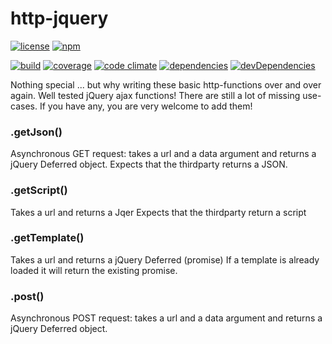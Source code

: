 # http-jquery

[![license](http://img.shields.io/badge/license-MIT-blue.svg?style=flat)](https://raw.githubusercontent.com/meandmax/lost-http-jquery/master/LICENSE)
[![npm](http://img.shields.io/npm/v/lost-http-jquery.svg?style=flat)](https://www.npmjs.com/package/lost-http-jquery)

[![build](http://img.shields.io/travis/meandmax/lost-http-jquery/master.svg?style=flat)](https://travis-ci.org/meandmax/lost-http-jquery)
[![coverage](http://img.shields.io/coveralls/meandmax/lost-http-jquery/master.svg?style=flat)](https://coveralls.io/r/meandmax/lost-http-jquery)
[![code climate](http://img.shields.io/codeclimate/github/meandmax/lost-http-jquery.svg?style=flat)](https://codeclimate.com/github/meandmax/lost-http-jquery)
[![dependencies](http://img.shields.io/david/meandmax/lost-http-jquery.svg?style=flat)](https://david-dm.org/meandmax/lost-http-jquery#info=dependencies&view=table)
[![devDependencies](http://img.shields.io/david/dev/meandmax/lost-http-jquery.svg?style=flat)](https://david-dm.org/meandmax/lost-http-jquery#info=devDependencies&view=table)


Nothing special ... but why writing these basic http-functions over and over again. Well tested jQuery ajax functions! There are still a lot of missing use-cases. If you have any, you are very welcome to add them!

### .getJson()

Asynchronous GET request: takes a url and a data argument and returns a jQuery Deferred object. Expects that the thirdparty returns a JSON.

### .getScript()

Takes a url and returns a Jqer
Expects that the thirdparty return a script

### .getTemplate()

Takes a url and returns a jQuery Deferred (promise)
If a template is already loaded it will return the existing promise.

### .post()

Asynchronous POST request: takes a url and a data argument and returns a jQuery Deferred object.
